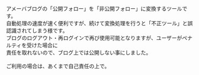 アメーバブログの「公開フォロー」を「非公開フォロー」に変換するツールです。<br>
自動処理の速度が速く便利ですが、続けて変換処理を行うと「不正ツール」と誤認識されてしまう様です。<br>
ブログのログアウト・再ログインで再び使用可能となりますが、ユーザーがペナルティを受けた場合に<br>
責任を取れないので、ブログ上では公開しない事にしました。<br>
<br>
ご利用の場合は、あくまで自己責任の上で。<br>

